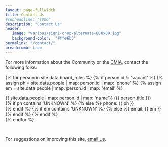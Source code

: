 ```yaml
---
layout: page-fullwidth
title: Contact Us
#subheadline: "TODO"
description: "Contact Us"
header:
   image: "various/sign1-crop-alternate-680x80.jpg"
   background-color:  "#ffe6b3"
permalink: "/contact/"
breadcrumb: true
---
```


For more information about the Community or the <a href="/cmia">CMIA</a>, contact the following folks:

{% for person in site.data.board_roles %}
{% if person.id != 'vacant' %}
  {% assign ph = site.data.people | map: person.id | map: 'phone' %}
  {% assign em = site.data.people | map: person.id | map: 'email' %}

  {{ site.data.people | map: person.id | map: 'name'}} ({{ person.title }})
  <br>
  {% if ph contains 'UNKNOWN' %} {% else %} phone: {{ ph }} <br> {% endif %}
  {% if em contains 'UNKNOWN' %} {% else %} email: {{ em }} <br> {% endif %}
{% endif %}  
{% endfor %}

<br>

For suggestions on improving this site, <a href="mailto:carrolltonmanorweb@gmail.com">email us</a>.
